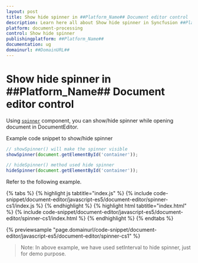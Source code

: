 ```yaml
---
layout: post
title: Show hide spinner in ##Platform_Name## Document editor control | Syncfusion
description: Learn here all about Show hide spinner in Syncfusion ##Platform_Name## Document editor control of Syncfusion Essential JS 2 and more.
platform: document-processing
control: Show hide spinner 
publishingplatform: ##Platform_Name##
documentation: ug
domainurl: ##DomainURL##
---
```


# Show hide spinner in ##Platform_Name## Document editor control

Using [`spinner`](https://ej2.syncfusion.com/documentation/spinner/getting-started#create-the-spinner-globally) component, you can show/hide spinner while opening document in DocumentEditor.

Example code snippet to show/hide spinner

```ts
// showSpinner() will make the spinner visible
showSpinner(document.getElementById('container'));

// hideSpinner() method used hide spinner
hideSpinner(document.getElementById('container'));
```

Refer to the following example.

{% tabs %}
{% highlight js tabtitle="index.js" %}
{% include code-snippet/document-editor/javascript-es5/document-editor/spinner-cs1/index.js %}
{% endhighlight %}
{% highlight html tabtitle="index.html" %}
{% include code-snippet/document-editor/javascript-es5/document-editor/spinner-cs1/index.html %}
{% endhighlight %}
{% endtabs %}

{% previewsample "page.domainurl/code-snippet/document-editor/javascript-es5/document-editor/spinner-cs1" %}

>Note: In above example, we have used setInterval to hide spinner, just for demo purpose.
